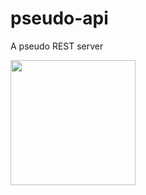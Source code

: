 # pseudo-api

A pseudo REST server

<a href="https://www.google.com"><img src="https://i.imgur.com/jYdhr6s.jpg" width="200"/></a>
